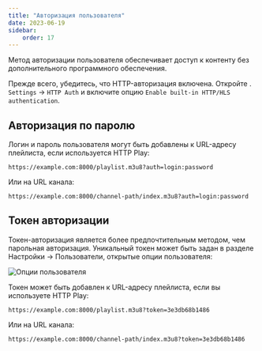 ```yaml
---
title: "Авторизация пользователя"
date: 2023-06-19
sidebar:
    order: 17
---
```


Метод авторизации пользователя обеспечивает доступ к контенту без дополнительного программного обеспечения.

Прежде всего, убедитесь, что HTTP-авторизация включена. Откройте . `Settings` -> `HTTP Auth` и включите опцию `Enable built-in HTTP/HLS authentication`.

## Авторизация по паролю[](/ru/astra/delivery/http-hls-auth/user#password-authorization)

Логин и пароль пользователя могут быть добавлены к URL-адресу плейлиста, если используется HTTP Play:

```
https://example.com:8000/playlist.m3u8?auth=login:password
```

Или на URL канала:

```
https://example.com:8000/channel-path/index.m3u8?auth=login:password
```

## Токен авторизации[](/ru/astra/delivery/http-hls-auth/user#token-authorization)

Токен-авторизация является более предпочтительным методом, чем парольная авторизация. Уникальный токен может быть задан в разделе Настройки -> Пользователи, открытые опции пользователя:

![Опции пользователя](https://cdn.cesbo.com/help/astra/delivery/http-hls/auth/user.png)

Токен может быть добавлен к URL-адресу плейлиста, если вы используете HTTP Play:

```
https://example.com:8000/playlist.m3u8?token=3e3db68b1486
```

Или на URL канала:

```
https://example.com:8000/channel-path/index.m3u8?token=3e3db68b1486
```
